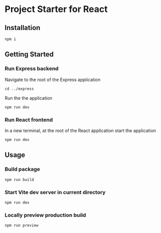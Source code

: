 # Project Starter for React

## Installation

```shell
npm i
```

## Getting Started

### Run Express backend

Navigate to the root of the Express application

```shell
cd ../express
```

Run the the application

```shell
npm run dev
```

### Run React frontend

In a new terminal, at the root of the React application start the application

```shell
npm run dev
```

## Usage

### Build package

```shell
npm run build
```

### Start Vite dev server in current directory

```shell
npm run dev
```

### Locally preview production build

```shell
npm run preview
```
